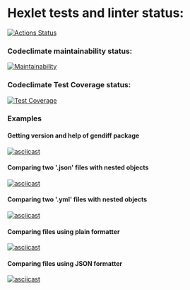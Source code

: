 # Hexlet tests and linter status:
[![Actions Status](https://github.com/ShcherbinaDmitry/python-project-50/workflows/hexlet-check/badge.svg)](https://github.com/ShcherbinaDmitry/python-project-50/actions)

### Codeclimate maintainability status:
[![Maintainability](https://api.codeclimate.com/v1/badges/7743b8938e967a062392/maintainability)](https://codeclimate.com/github/ShcherbinaDmitry/python-project-50/maintainability)

### Codeclimate Test Coverage status:
[![Test Coverage](https://api.codeclimate.com/v1/badges/7743b8938e967a062392/test_coverage)](https://codeclimate.com/github/ShcherbinaDmitry/python-project-50/test_coverage)

### Examples
#### Getting version and help of gendiff package
[![asciicast](https://asciinema.org/a/gNDe3q4eEVh1TevomPzGTgOI3.svg)](https://asciinema.org/a/gNDe3q4eEVh1TevomPzGTgOI3)

#### Comparing two '.json' files with nested objects
[![asciicast](https://asciinema.org/a/fO5zSHOT3aUuM5xblnk4ck0Du.svg)](https://asciinema.org/a/fO5zSHOT3aUuM5xblnk4ck0Du)

#### Comparing two '.yml' files with nested objects
[![asciicast](https://asciinema.org/a/KQCEOO45zr2K1r4z3uaNaXXRs.svg)](https://asciinema.org/a/KQCEOO45zr2K1r4z3uaNaXXRs)

#### Comparing files using plain formatter
[![asciicast](https://asciinema.org/a/5HxSSzD6NhLCp2ISGf5mIitlS.svg)](https://asciinema.org/a/5HxSSzD6NhLCp2ISGf5mIitlS)

#### Comparing files using JSON formatter
[![asciicast](https://asciinema.org/a/eFG3czJetYODCy4oGcvOVAH5P.svg)](https://asciinema.org/a/eFG3czJetYODCy4oGcvOVAH5P)